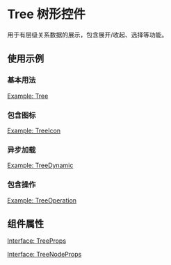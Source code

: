 # Tree 树形控件

用于有层级关系数据的展示，包含展开/收起、选择等功能。

## 使用示例

<!-- <Half> -->

### 基本用法

[Example: Tree](./_example/TreeExample.jsx)

### 包含图标

[Example: TreeIcon](./_example/TreeIconExample.jsx)

### 异步加载

[Example: TreeDynamic](./_example/TreeDynamicExample.jsx)

### 包含操作

[Example: TreeOperation](./_example/TreeOperationExample.jsx)

<!-- </Half> -->

## 组件属性

[Interface: TreeProps](./Tree.tsx)

[Interface: TreeNodeProps](./TreeNode.tsx)
